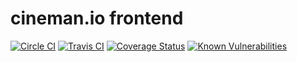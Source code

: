 # cineman.io frontend

[![Circle CI](https://circleci.com/gh/cinemanio/frontend/tree/master.svg?style=shield)](https://circleci.com/gh/cinemanio/frontend)
[![Travis CI](https://img.shields.io/travis/cinemanio/frontend.svg?branch=master)](https://travis-ci.org/cinemanio/frontend)
[![Coverage Status](https://coveralls.io/repos/cinemanio/frontend/badge.svg?branch=master)](https://coveralls.io/r/cinemanio/frontend)
[![Known Vulnerabilities](https://snyk.io/test/github/cinemanio/frontend/badge.svg)](https://snyk.io/test/github/cinemanio/frontend)
